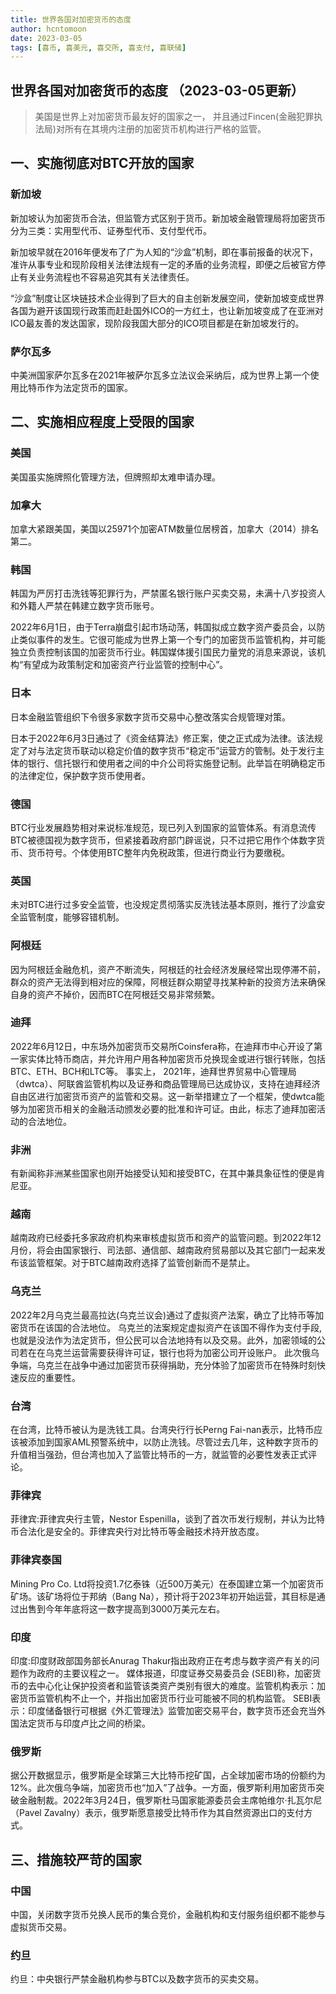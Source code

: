 ```yaml
---
title: 世界各国对加密货币的态度
author: hcntomoon
date: 2023-03-05
tags: [喜币, 喜美元, 喜交所, 喜支付, 喜联储]
---
```


## 世界各国对加密货币的态度 （2023-03-05更新）

> 美国是世界上对加密货币最友好的国家之一， 并且通过Fincen(金融犯罪执法局)对所有在其境内注册的加密货币机构进行严格的监管。

## 一、实施彻底对BTC开放的国家

### 新加坡
新加坡认为加密货币合法，但监管方式区别于货币。新加坡金融管理局将加密货币分为三类：实用型代币、证券型代币、支付型代币。

新加坡早就在2016年便发布了广为人知的“沙盒”机制，即在事前报备的状况下，准许从事专业和现阶段相关法律法规有一定的矛盾的业务流程，即便之后被官方停止有关业务流程也不容易追究其有关法律责任。

“沙盒”制度让区块链技术企业得到了巨大的自主创新发展空间，使新加坡变成世界各国为避开该国现行政策而赶赴国外ICO的一方红土，也让新加坡变成了在亚洲对ICO最友善的发达国家，现阶段我国大部分的ICO项目都是在新加坡发行的。

### 萨尔瓦多
中美洲国家萨尔瓦多在2021年被萨尔瓦多立法议会采纳后，成为世界上第一个使用比特币作为法定货币的国家。

## 二、实施相应程度上受限的国家
### 美国
美国虽实施牌照化管理方法，但牌照却太难申请办理。
### 加拿大
加拿大紧跟美国，美国以25971个加密ATM数量位居榜首，加拿大（2014）排名第二。

### 韩国
韩国为严厉打击洗钱等犯罪行为，严禁匿名银行账户买卖交易，未满十八岁投资人和外籍人严禁在韩建立数字货币账号。

2022年6月1日，由于Terra崩盘引起市场动荡，韩国拟成立数字资产委员会，以防止类似事件的发生。它很可能成为世界上第一个专门的加密货币监管机构，并可能独立负责控制该国的加密货币行业。韩国媒体援引国民力量党的消息来源说，该机构“有望成为政策制定和加密资产行业监管的控制中心”。
### 日本
日本金融监管组织下令很多家数字货币交易中心整改落实合规管理对策。

日本于2022年6月3日通过了《资金结算法》修正案，使之正式成为法律。该法规定了对与法定货币联动以稳定价值的数字货币“稳定币”运营方的管制。处于发行主体的银行、信托银行和使用者之间的中介公司将实施登记制。此举旨在明确稳定币的法律定位，保护数字货币使用者。

### 德国
BTC行业发展趋势相对来说标准规范，现已列入到国家的监管体系。有消息流传BTC被德国视为数字货币，但紧接着政府部门辟谣说，只不过把它用作个体数字货币、货币符号。个体使用BTC整年内免税政策，但进行商业行为要缴税。
### 英国
未对BTC进行过多安全监管，也没规定贯彻落实反洗钱法基本原则，推行了沙盒安全监管制度，能够容错机制。
### 阿根廷
因为阿根廷金融危机，资产不断流失，阿根廷的社会经济发展经常出现停滞不前，群众的资产无法得到相对应的保障，阿根廷群众期望寻找某种新的投资方法来确保自身的资产不掉价，因而BTC在阿根廷交易非常频繁。

### 迪拜
2022年6月12日，中东场外加密货币交易所Coinsfera称，在迪拜市中心开设了第一家实体比特币商店，并允许用户用各种加密货币兑换现金或进行银行转账，包括BTC、ETH、BCH和LTC等。
事实上， 2021年，迪拜世界贸易中心管理局（dwtca）、阿联酋监管机构以及证券和商品管理局已达成协议，支持在迪拜经济自由区进行加密货币资产的监管和交易。这一新举措建立了一个框架，使dwtca能够为加密货币相关的金融活动颁发必要的批准和许可证。由此，标志了迪拜加密活动的合法地位。

### 非洲
有新闻称非洲某些国家也刚开始接受认知和接受BTC，在其中兼具象征性的便是肯尼亚。


### 越南
越南政府已经委托多家政府机构来审核虚拟货币和资产的监管问题。到2022年12月份，将会由国家银行、司法部、通信部、越南政府贸易部以及其它部门一起来发布该监管框架。对于BTC越南政府选择了监管创新而不是禁止。
### 乌克兰
2022年2月乌克兰最高拉达(乌克兰议会)通过了虚拟资产法案，确立了比特币等加密货币在该国的合法地位。
乌克兰的法案规定虚拟资产在该国不得作为支付手段,也就是没法作为法定货币，但公民可以合法地持有以及交易。此外，加密领域的公司若在在乌克兰运营需要获得许可证，银行也将为加密公司开设账户。
此次俄乌争端，乌克兰在战争中通过加密货币获得捐助，充分体验了加密货币在特殊时刻快速反应的重要性。

### 台湾
在台湾，比特币被认为是洗钱工具。台湾央行行长Perng Fai-nan表示，比特币应该被添加到国家AML预警系统中，以防止洗钱。尽管过去几年，这种数字货币的升值相当强劲，但台湾也加入了监管比特币的一方，就监管的必要性发表正式评论。
### 菲律宾
菲律宾:菲律宾央行主管，Nestor Espenilla，谈到了首次币发行规制，并认为比特币合法化是安全的。菲律宾央行对比特币等金融技术持开放态度。
### 菲律宾泰国
Mining Pro Co. Ltd将投资1.7亿泰铢（近500万美元）在泰国建立第一个加密货币矿场。该矿场将位于邦纳（Bang Na），预计将于2023年初开始运营，其目标是通过出售到今年年底将这一数字提高到3000万美元左右。

### 印度
印度:印度财政部国务部长Anurag Thakur指出政府正在考虑与数字资产有关的问题作为政府的主要议程之一。
媒体报道，印度证券交易委员会 (SEBI)称，加密货币的去中心化让保护投资者和监管该类资产类别有很大的难度。监管机构表示：加密货币监管机构不止一个，并指出加密货币行业可能被不同的机构监管。
SEBI表示：印度储备银行可根据《外汇管理法》监管加密交易平台，数字货币还会充当外国法定货币与印度卢比之间的桥梁。
### 俄罗斯
据公开数据显示，俄罗斯是全球第三大比特币挖矿国，占全球加密市场的份额约为12%。此次俄乌争端，加密货币也“加入”了战争。一方面，俄罗斯利用加密货币突破金融制裁。2022年3月24日，俄罗斯杜马国家能源委员会主席帕维尔·扎瓦尔尼（Pavel Zavalny）表示，俄罗斯愿意接受比特币作为其自然资源出口的支付方式。


## 三、措施较严苛的国家
### 中国
中国，关闭数字货币兑换人民币的集合竞价，金融机构和支付服务组织都不能参与虚拟货币交易。
### 约旦
约旦：中央银行严禁金融机构参与BTC以及数字货币的买卖交易。







